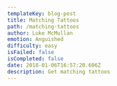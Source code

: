 ```yaml
---
templateKey: blog-post
title: Matching Tattoos
path: /matching-tattoos
author: Luke McMullan
emotion: Anguished
difficulty: easy
isFailed: false 
isCompleted: false
date: 2018-01-06T16:57:20.606Z
description: Get matching tattoos
---
```


